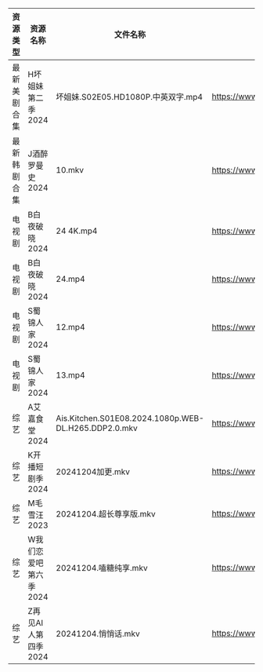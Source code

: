 | 资源类型   | 资源名称          | 文件名称                                                 | 分享链接                                      | 更新时间                |
| ------ | ------------- | ---------------------------------------------------- | ----------------------------------------- | ------------------- |
| 最新美剧合集 | H坏姐妹第二季2024   | 坏姐妹.S02E05.HD1080P.中英双字.mp4                          | https://www.alipan.com/s/wU4yxywn5D1      | 2024-12-04 18:05:30 |
| 最新韩剧合集 | J酒醉罗曼史2024    | 10.mkv                                               | https://www.alipan.com/s/NCnyAs2UUuM      | 2024-12-04 00:05:56 |
| 电视剧    | B白夜破晓2024     | 24 4K.mp4                                            | https://www.alipan.com/s/1CH4Gu47Hq3      | 2024-12-04 18:05:08 |
| 电视剧    | B白夜破晓2024     | 24.mp4                                               | https://www.alipan.com/s/1CH4Gu47Hq3      | 2024-12-04 14:05:08 |
| 电视剧    | S蜀锦人家2024     | 12.mp4                                               | https://www.alipan.com/s/xFUXpEcroYn      | 2024-12-04 14:06:18 |
| 电视剧    | S蜀锦人家2024     | 13.mp4                                               | https://www.alipan.com/s/xFUXpEcroYn      | 2024-12-04 14:06:18 |
| 综艺     | A艾嘉食堂2024     | Ais.Kitchen.S01E08.2024.1080p.WEB-DL.H265.DDP2.0.mkv | https://www.alipan.com/s/qqA2j1AeyfW      | 2024-12-04 00:06:36 |
| 综艺     | K开播短剧季2024    | 20241204加更.mkv                                       | https://www.alipan.com/s/RwTZ4L5wTYU      | 2024-12-04 14:07:00 |
| 综艺     | M毛雪汪2023      | 20241204.超长尊享版.mkv                                   | https://www.aliyundrive.com/s/asPqfgPRqAg | 2024-12-04 14:07:08 |
| 综艺     | W我们恋爱吧第六季2024 | 20241204.嗑糖纯享.mkv                                    | https://www.alipan.com/s/t2J6m3nj1EP      | 2024-12-04 14:07:59 |
| 综艺     | Z再见AI人第四季2024 | 20241204.悄悄话.mkv                                     | https://www.alipan.com/s/x547zMqipVp      | 2024-12-04 14:08:20 |
